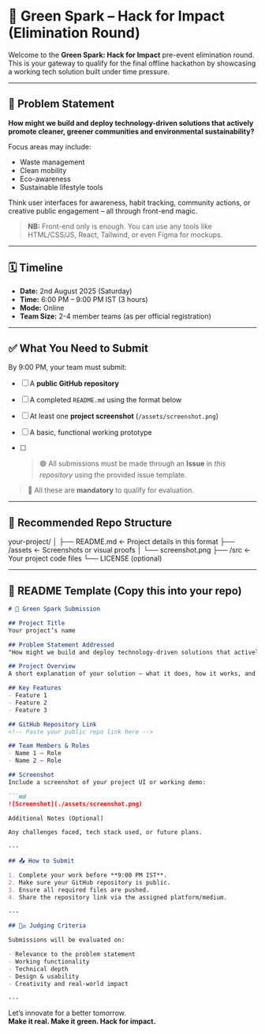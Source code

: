 # 🌱 Green Spark – Hack for Impact (Elimination Round)

Welcome to the **Green Spark: Hack for Impact** pre-event elimination round.  
This is your gateway to qualify for the final offline hackathon by showcasing a working tech solution built under time pressure.

---

## 🧠 Problem Statement

**How might we build and deploy technology-driven solutions that actively promote cleaner, greener communities and environmental sustainability?**

Focus areas may include:
- Waste management  
- Clean mobility  
- Eco-awareness  
- Sustainable lifestyle tools  

Think user interfaces for awareness, habit tracking, community actions, or creative public engagement – all through front-end magic.

> **NB:** Front-end only is enough. You can use any tools like HTML/CSS/JS, React, Tailwind, or even Figma for mockups.

---

## 🗓️ Timeline

- **Date:** 2nd August 2025 (Saturday)  
- **Time:** 6:00 PM – 9:00 PM IST (3 hours)  
- **Mode:** Online  
- **Team Size:** 2-4 member teams (as per official registration)

---

## ✅ What You Need to Submit

By 9:00 PM, your team must submit:

- [ ] A **public GitHub repository**
- [ ] A completed `README.md` using the format below
- [ ] At least one **project screenshot** (`/assets/screenshot.png`)
- [ ] A basic, functional working prototype

- [ ] > 🟢 All submissions must be made through an **Issue** in _this repository_ using the provided issue template.
      
> 📌 All these are **mandatory** to qualify for evaluation.

---

## 📂 Recommended Repo Structure

your-project/ │ ├── README.md                 ← Project details in this format ├── /assets                   ← Screenshots or visual proofs │   └── screenshot.png ├── /src                      ← Your project code files └── LICENSE (optional)

---

## 📝 README Template (Copy this into your repo)

```markdown
# 🚀 Green Spark Submission

## Project Title
Your project’s name

## Problem Statement Addressed
"How might we build and deploy technology-driven solutions that actively promote cleaner, greener communities and environmental sustainability?"

## Project Overview
A short explanation of your solution — what it does, how it works, and whom it benefits.

## Key Features
- Feature 1
- Feature 2
- Feature 3

## GitHub Repository Link
<!-- Paste your public repo link here -->

## Team Members & Roles
- Name 1 – Role
- Name 2 – Role

## Screenshot
Include a screenshot of your project UI or working demo:

```md
![Screenshot](./assets/screenshot.png)

Additional Notes (Optional)

Any challenges faced, tech stack used, or future plans.

---

## 📤 How to Submit

1. Complete your work before **9:00 PM IST**.
2. Make sure your GitHub repository is public.
3. Ensure all required files are pushed.
4. Share the repository link via the assigned platform/medium.

---

## 🧑‍⚖️ Judging Criteria

Submissions will be evaluated on:

- Relevance to the problem statement
- Working functionality
- Technical depth
- Design & usability
- Creativity and real-world impact

---
```
Let’s innovate for a better tomorrow.  
**Make it real. Make it green. Hack for impact.**
